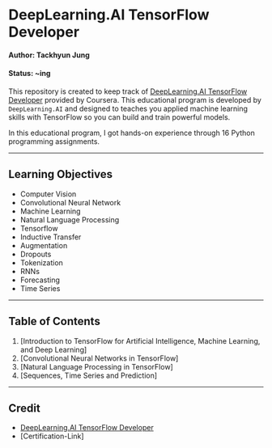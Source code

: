 # DeepLearning.AI TensorFlow Developer

#### Author: Tackhyun Jung

#### Status: ~ing

This repository is created to keep track of [DeepLearning.AI TensorFlow Developer](https://www.coursera.org/professional-certificates/tensorflow-in-practice) provided by Coursera. This educational program is developed by `DeepLearning.AI` and designed to teaches you applied machine learning skills with TensorFlow so you can build and train powerful models. 

In this educational program, I got hands-on experience through 16 Python programming assignments.


---

## Learning Objectives
* Computer Vision
* Convolutional Neural Network
* Machine Learning
* Natural Language Processing
* Tensorflow
* Inductive Transfer
* Augmentation
* Dropouts
* Tokenization
* RNNs
* Forecasting
* Time Series

---

## Table of Contents

1. [Introduction to TensorFlow for Artificial Intelligence, Machine Learning, and Deep Learning]
2. [Convolutional Neural Networks in TensorFlow]
3. [Natural Language Processing in TensorFlow]
4. [Sequences, Time Series and Prediction]

---

## Credit

* [DeepLearning.AI TensorFlow Developer](https://www.coursera.org/professional-certificates/tensorflow-in-practice)
* [Certification-Link]

